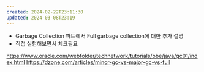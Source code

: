 ```yaml
---
created: 2024-02-22T23:11:30
updated: 2024-03-08T23:19
---
```

- Garbage Collection 파트에서 Full garbage collection에 대한 추가 설명
- 직접 실험해보면서 체크필요



https://www.oracle.com/webfolder/technetwork/tutorials/obe/java/gc01/index.html
https://dzone.com/articles/minor-gc-vs-major-gc-vs-full
